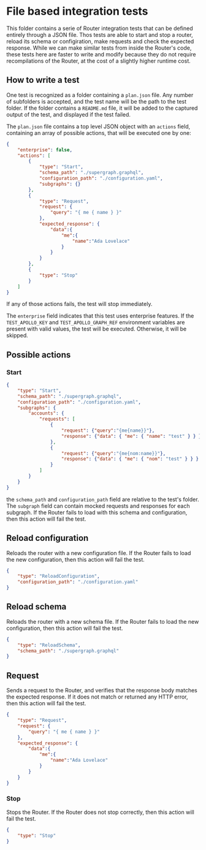 # File based integration tests

This folder contains a serie of Router integration tests that can be defined entirely through a JSON file. Thos tests are able to start and stop a router, reload its schema or configiration, make requests and check the expected response. While we can make similar tests from inside the Router's code, these tests here are faster to write and modify because they do not require recompilations of the Router, at the cost of a slightly higher runtime cost.

## How to write a test

One test is recognized as a folder containing a `plan.json` file. Any number of subfolders is accepted, and the test name will be the path to the test folder. If the folder contains a `README.md` file, it will be added to the captured output of the test, and displayed if the test failed.

The `plan.json` file contains a top level JSON object with an `actions` field, containing an array of possible actions, that will be executed one by one:

```json
{
    "enterprise": false,
    "actions": [
        {
            "type": "Start",
            "schema_path": "./supergraph.graphql",
            "configuration_path": "./configuration.yaml",
            "subgraphs": {}
        },
        {
            "type": "Request",
            "request": {
                "query": "{ me { name } }"
            },
            "expected_response": {
                "data":{
                    "me":{
                        "name":"Ada Lovelace"
                    }
                }
            }
        },
        {
            "type": "Stop"
        }
    ]
}
```

If any of those actions fails, the test will stop immediately.

The `enterprise` field indicates that this test uses enterprise features. If the `TEST_APOLLO_KEY` and `TEST_APOLLO_GRAPH_REF` environment variables are present with valid values, the test will be executed. Otherwise, it will be skipped.

## Possible actions

### Start

```json
{
    "type": "Start",
    "schema_path": "./supergraph.graphql",
    "configuration_path": "./configuration.yaml",
    "subgraphs": {
        "accounts": {
            "requests": [
                {
                    "request": {"query":"{me{name}}"},
                    "response": {"data": { "me": { "name": "test" } } }
                },
                {
                    "request": {"query":"{me{nom:name}}"},
                    "response": {"data": { "me": { "nom": "test" } } }
                }
            ]
        }
    }
}
```

the `schema_path` and `configuration_path` field are relative to the test's folder. The `subgraph` field can contain mocked requests and responses for each subgraph. If the Router fails to load with this schema and configuration, then this action will fail the test.

## Reload configuration

Reloads the router with a new configuration file. If the Router fails to load the new configuration, then this action will fail the test.

```json
{
    "type": "ReloadConfiguration",
    "configuration_path": "./configuration.yaml"
}
```

## Reload schema

Reloads the router with a new schema file. If the Router fails to load the new configuration, then this action will fail the test.

```json
{
    "type": "ReloadSchema",
    "schema_path": "./supergraph.graphql"
}
```

## Request

Sends a request to the Router, and verifies that the response body matches the expected response. If it does not match or returned any HTTP error, then this action will fail the test.
```json
{
    "type": "Request",
    "request": {
        "query": "{ me { name } }"
    },
    "expected_response": {
        "data":{
            "me":{
                "name":"Ada Lovelace"
            }
        }
    }
}
```

### Stop

Stops the Router. If the Router does not stop correctly, then this action will fail the test.

```json
{
    "type": "Stop"
}
```